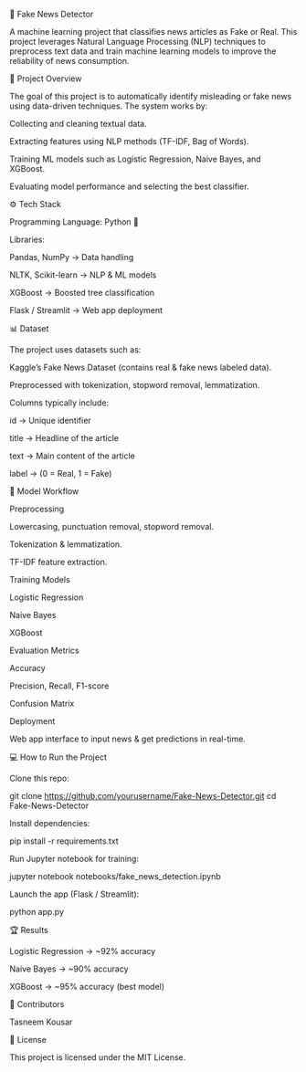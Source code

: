 📰 Fake News Detector

A machine learning project that classifies news articles as Fake or Real. This project leverages Natural Language Processing (NLP) techniques to preprocess text data and train machine learning models to improve the reliability of news consumption.

🚀 Project Overview

The goal of this project is to automatically identify misleading or fake news using data-driven techniques. The system works by:

Collecting and cleaning textual data.

Extracting features using NLP methods (TF-IDF, Bag of Words).

Training ML models such as Logistic Regression, Naive Bayes, and XGBoost.

Evaluating model performance and selecting the best classifier.

⚙️ Tech Stack

Programming Language: Python 🐍

Libraries:

Pandas, NumPy → Data handling

NLTK, Scikit-learn → NLP & ML models

XGBoost → Boosted tree classification

Flask / Streamlit → Web app deployment

📊 Dataset

The project uses datasets such as:

Kaggle’s Fake News Dataset (contains real & fake news labeled data).

Preprocessed with tokenization, stopword removal, lemmatization.

Columns typically include:

id → Unique identifier

title → Headline of the article

text → Main content of the article

label → (0 = Real, 1 = Fake)

🔎 Model Workflow

Preprocessing

Lowercasing, punctuation removal, stopword removal.

Tokenization & lemmatization.

TF-IDF feature extraction.

Training Models

Logistic Regression

Naive Bayes

XGBoost

Evaluation Metrics

Accuracy

Precision, Recall, F1-score

Confusion Matrix

Deployment

Web app interface to input news & get predictions in real-time.

💻 How to Run the Project

Clone this repo:

git clone https://github.com/yourusername/Fake-News-Detector.git
cd Fake-News-Detector


Install dependencies:

pip install -r requirements.txt


Run Jupyter notebook for training:

jupyter notebook notebooks/fake_news_detection.ipynb


Launch the app (Flask / Streamlit):

python app.py

🏆 Results

Logistic Regression → ~92% accuracy

Naive Bayes → ~90% accuracy

XGBoost → ~95% accuracy (best model)

👥 Contributors

Tasneem Kousar



📜 License

This project is licensed under the MIT License.
